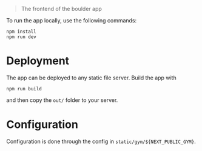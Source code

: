 > The frontend of the boulder app

To run the app locally, use the following commands:

```
npm install
npm run dev
```

# Deployment

The app can be deployed to any static file server. Build the app with

```
npm run build
```

and then copy the `out/` folder to your server.

# Configuration

Configuration is done through the config in `static/gym/${NEXT_PUBLIC_GYM}`.
